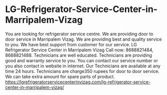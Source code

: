 # LG-Refrigerator-Service-Center-in-Marripalem-Vizag
You are looking for refrigerator service centre.  We are providing door to door service in Marripalem Vizag. We are providing best and quality service to you. We have best support from customer for our service.  LG Refrigerator Service Center in Marripalem Vizag Call now: 8688821484, 8688821488. Technicians are well educated. Technicians are providing good and warranty service to you. You can contact our service number or you also contact in website in internet. Our Technicians are available at any time 24 hours. Technicians are charge350 rupees for door to door service. We can take extra amount for spare parts of product.    https://lgrefrigeratorservicecenterinvizag.com/lg-refrigerator-service-center-in-marripalem-vizag/
